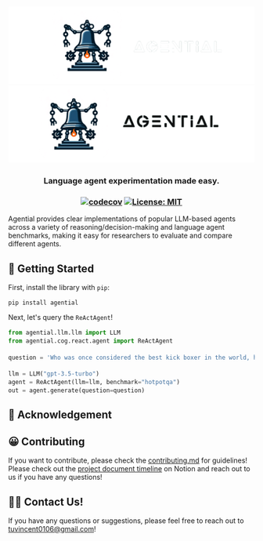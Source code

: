 
<h3 align="center">
  <img
    src="https://raw.githubusercontent.com/agential-ai/.github/main/profile/banner_dark.svg#gh-dark-mode-only"
  />
  <img
    src="https://raw.githubusercontent.com/agential-ai/.github/main/profile/banner_light.svg#gh-light-mode-only"
  />
</h3>


<h3 align="center">Language agent experimentation made easy.</h3>

<h3 align="center">

[![codecov](https://codecov.io/gh/agential-ai/agential/branch/main/graph/badge.svg)](https://codecov.io/gh/agential-ai/agential)
[![License: MIT](https://img.shields.io/badge/License-MIT-yellow.svg)](https://opensource.org/licenses/MIT)

</h3>

Agential provides clear implementations of popular LLM-based agents across a variety of reasoning/decision-making and language agent benchmarks, making it easy for researchers to evaluate and compare different agents.

## 🤔 Getting Started 

First, install the library with `pip`:

```
pip install agential
```

Next, let's query the `ReActAgent`!

```python
from agential.llm.llm import LLM
from agential.cog.react.agent import ReActAgent

question = 'Who was once considered the best kick boxer in the world, however he has been involved in a number of controversies relating to his "unsportsmanlike conducts" in the sport and crimes of violence outside of the ring?'

llm = LLM("gpt-3.5-turbo")
agent = ReActAgent(llm=llm, benchmark="hotpotqa")
out = agent.generate(question=question)
```

## 🙏 Acknowledgement

## 😀 Contributing

If you want to contribute, please check the [contributing.md](https://github.com/alckasoc/agential/blob/main/CONTRIBUTING.md) for guidelines!
Please check out the [project document timeline](https://equatorial-jobaria-9ad.notion.site/Project-Lifecycle-Management-70d65e9a76eb4c86b6aed007f717aa41?pvs=4) on Notion and reach out to us if you have any questions!

## 😶‍🌫️ Contact Us!

If you have any questions or suggestions, please feel free to reach out to tuvincent0106@gmail.com!
